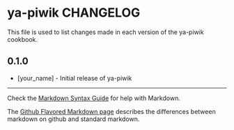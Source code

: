 ya-piwik CHANGELOG
==================

This file is used to list changes made in each version of the ya-piwik cookbook.

0.1.0
-----
- [your_name] - Initial release of ya-piwik

- - -
Check the [Markdown Syntax Guide](http://daringfireball.net/projects/markdown/syntax) for help with Markdown.

The [Github Flavored Markdown page](http://github.github.com/github-flavored-markdown/) describes the differences between markdown on github and standard markdown.
